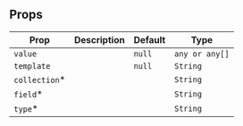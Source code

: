 ## Props

| Prop           | Description | Default | Type           |
| -------------- | ----------- | ------- | -------------- |
| `value`        |             | `null`  | `any or any[]` |
| `template`     |             | `null`  | `String`       |
| `collection`\* |             |         | `String`       |
| `field`\*      |             |         | `String`       |
| `type`\*       |             |         | `String`       |
